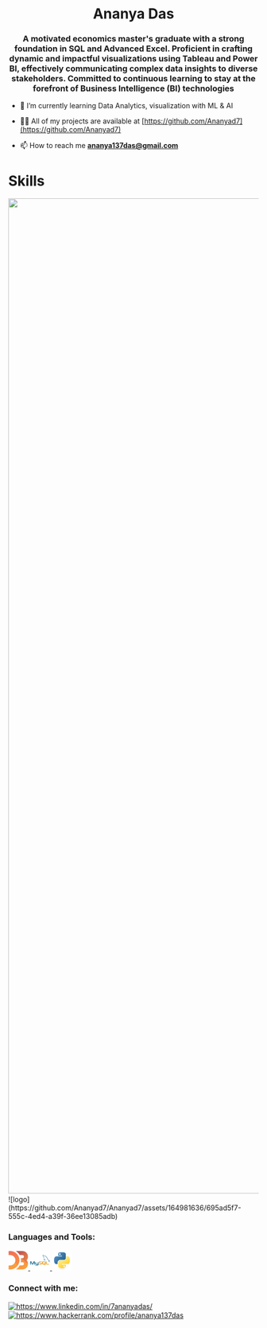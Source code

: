 <h1 align="center">Ananya Das</h1>
<h3 align="center">A motivated economics master's graduate with a strong foundation in SQL and Advanced Excel. Proficient in crafting dynamic and impactful visualizations using Tableau and Power BI, effectively communicating complex data insights to diverse stakeholders. Committed to continuous learning to stay at the forefront of Business Intelligence (BI) technologies</h3>

- 🌱 I’m currently learning Data Analytics, visualization with ML & AI 

- 👨‍💻 All of my projects are available at [https://github.com/Ananyad7](https://github.com/Ananyad7)

- 📫 How to reach me **ananya137das@gmail.com**

# Skills
<img src="![logo](https://github.com/Ananyad7/Ananyad7/assets/164981636/b11826f2-2422-4e7b-84d9-ecc50e1fb253)" width="1000" height="2000">
![logo](https://github.com/Ananyad7/Ananyad7/assets/164981636/695ad5f7-555c-4ed4-a39f-36ee13085adb)




<h3 align="left">Languages and Tools:</h3>
<p align="left"> <a href="https://d3js.org/" target="_blank" rel="noreferrer"> <img src="https://raw.githubusercontent.com/devicons/devicon/master/icons/d3js/d3js-original.svg" alt="d3js" width="40" height="40"/> </a> <a href="https://www.mysql.com/" target="_blank" rel="noreferrer"> <img src="https://raw.githubusercontent.com/devicons/devicon/master/icons/mysql/mysql-original-wordmark.svg" alt="mysql" width="40" height="40"/> </a> <a href="https://www.python.org" target="_blank" rel="noreferrer"> <img src="https://raw.githubusercontent.com/devicons/devicon/master/icons/python/python-original.svg" alt="python" width="40" height="40"/> </a> </p>





<h3 align="left">Connect with me:</h3>
<p align="left">
<a href="https://www.linkedin.com/in/7ananyadas/" target="blank"><img align="center" src="https://raw.githubusercontent.com/rahuldkjain/github-profile-readme-generator/master/src/images/icons/Social/linked-in-alt.svg" alt="https://www.linkedin.com/in/7ananyadas/" height="30" width="40" /></a>
<a href="https://www.hackerrank.com/profile/ananya137das" target="blank"><img align="center" src="https://raw.githubusercontent.com/rahuldkjain/github-profile-readme-generator/master/src/images/icons/Social/hackerrank.svg" alt="https://www.hackerrank.com/profile/ananya137das" height="30" width="40" /></a>
</p>

